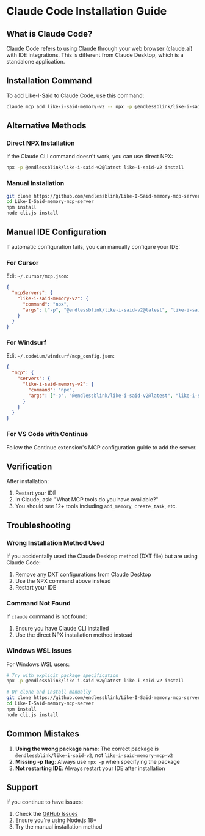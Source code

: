 # Claude Code Installation Guide

## What is Claude Code?

Claude Code refers to using Claude through your web browser (claude.ai) with IDE integrations. This is different from Claude Desktop, which is a standalone application.

## Installation Command

To add Like-I-Said to Claude Code, use this command:

```bash
claude mcp add like-i-said-memory-v2 -- npx -p @endlessblink/like-i-said-v2@latest like-i-said-v2
```

## Alternative Methods

### Direct NPX Installation

If the Claude CLI command doesn't work, you can use direct NPX:

```bash
npx -p @endlessblink/like-i-said-v2@latest like-i-said-v2 install
```

### Manual Installation

```bash
git clone https://github.com/endlessblink/Like-I-Said-memory-mcp-server.git
cd Like-I-Said-memory-mcp-server
npm install
node cli.js install
```

## Manual IDE Configuration

If automatic configuration fails, you can manually configure your IDE:

### For Cursor

Edit `~/.cursor/mcp.json`:
```json
{
  "mcpServers": {
    "like-i-said-memory-v2": {
      "command": "npx",
      "args": ["-p", "@endlessblink/like-i-said-v2@latest", "like-i-said-v2"]
    }
  }
}
```

### For Windsurf

Edit `~/.codeium/windsurf/mcp_config.json`:
```json
{
  "mcp": {
    "servers": {
      "like-i-said-memory-v2": {
        "command": "npx",
        "args": ["-p", "@endlessblink/like-i-said-v2@latest", "like-i-said-v2"]
      }
    }
  }
}
```

### For VS Code with Continue

Follow the Continue extension's MCP configuration guide to add the server.

## Verification

After installation:
1. Restart your IDE
2. In Claude, ask: "What MCP tools do you have available?"
3. You should see 12+ tools including `add_memory`, `create_task`, etc.

## Troubleshooting

### Wrong Installation Method Used

If you accidentally used the Claude Desktop method (DXT file) but are using Claude Code:
1. Remove any DXT configurations from Claude Desktop
2. Use the NPX command above instead
3. Restart your IDE

### Command Not Found

If `claude` command is not found:
1. Ensure you have Claude CLI installed
2. Use the direct NPX installation method instead

### Windows WSL Issues

For Windows WSL users:
```bash
# Try with explicit package specification
npx -p @endlessblink/like-i-said-v2@latest like-i-said-v2 install

# Or clone and install manually
git clone https://github.com/endlessblink/Like-I-Said-memory-mcp-server.git
cd Like-I-Said-memory-mcp-server
npm install
node cli.js install
```

## Common Mistakes

1. **Using the wrong package name**: The correct package is `@endlessblink/like-i-said-v2`, not `like-i-said-memory-mcp-v2`
2. **Missing -p flag**: Always use `npx -p` when specifying the package
3. **Not restarting IDE**: Always restart your IDE after installation

## Support

If you continue to have issues:
1. Check the [GitHub Issues](https://github.com/endlessblink/Like-I-Said-memory-mcp-server/issues)
2. Ensure you're using Node.js 18+
3. Try the manual installation method